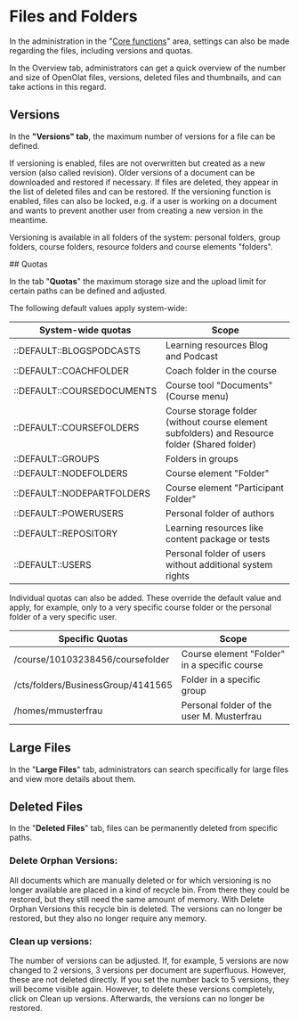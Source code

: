 # Files and Folders

In the administration in the "[Core functions](Core_functions.md)" area,
settings can also be made regarding the files, including versions and quotas.

In the Overview tab, administrators can get a quick overview of the number and
size of OpenOlat files, versions, deleted files and thumbnails, and can take
actions in this regard.

## Versions

In the **"Versions" tab**, the maximum number of versions for a file can be
defined.

If versioning is enabled, files are not overwritten but created as a new
version (also called revision). Older versions of a document can be downloaded
and restored if necessary. If files are deleted, they appear in the list of
deleted files and can be restored. If the versioning function is enabled,
files can also be locked, e.g. if a user is working on a document and wants to
prevent another user from creating a new version in the meantime.

Versioning is available in all folders of the system: personal folders, group
folders, course folders, resource folders and course elements "folders".

## Quotas

In the tab "**Quotas**" the maximum storage size and the upload limit for
certain paths can be defined and adjusted.

The following default values apply system-wide:

System-wide quotas | Scope
---------|----------
::DEFAULT::BLOGSPODCASTS | Learning resources Blog and Podcast
::DEFAULT::COACHFOLDER | Coach folder in the course
::DEFAULT::COURSEDOCUMENTS | Course tool "Documents" (Course menu)
::DEFAULT::COURSEFOLDERS | Course storage folder (without course element subfolders) and Resource folder (Shared folder)
::DEFAULT::GROUPS | Folders in groups
::DEFAULT::NODEFOLDERS | Course element "Folder"
::DEFAULT::NODEPARTFOLDERS | Course element "Participant Folder"
::DEFAULT::POWERUSERS | Personal folder of authors
::DEFAULT::REPOSITORY | Learning resources like content package or tests
::DEFAULT::USERS | Personal folder of users without additional system rights

Individual quotas can also be added. These override the default value and apply, for example, only to a very specific course folder or the personal folder of a very specific user.

Specific Quotas | Scope
---------|----------
/course/10103238456/coursefolder | Course element "Folder" in a specific course
/cts/folders/BusinessGroup/4141565 | Folder in a specific group
/homes/mmusterfrau | Personal folder of the user M. Musterfrau

## Large Files

In the "**Large Files**" tab, administrators can search specifically for
large files and view more details about them.

## Deleted Files

In the "**Deleted Files**" tab, files can be permanently deleted from
specific paths.

### Delete Orphan Versions:

All documents which are manually deleted or for which versioning is no longer
available are placed in a kind of recycle bin. From there they could be
restored, but they still need the same amount of memory. With Delete Orphan
Versions this recycle bin is deleted. The versions can no longer be restored,
but they also no longer require any memory.  

### Clean up versions:

The number of versions can be adjusted. If, for example, 5 versions are now
changed to 2 versions, 3 versions per document are superfluous. However, these
are not deleted directly. If you set the number back to 5 versions, they will
become visible again. However, to delete these versions completely, click on
Clean up versions. Afterwards, the versions can no longer be restored.

